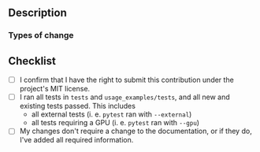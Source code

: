 <!--- Provide a general summary of your changes in the title. -->

## Description
<!--- Use this section to describe your changes. If your changes required
testing, include information about the testing environment and the tests you
ran. If your test fixes a bug reported in an issue, don't forget to include the
issue number. If your PR is still a work in progress, that's totally fine – just
include a note to let us know. -->

### Types of change
<!-- What type of change does your PR cover? Is it a bug fix, an enhancement
or new feature, or a change to the documentation? -->

## Checklist
<!--- Before you submit the PR, go over this checklist and make sure you can
tick off all the boxes. [] -> [x] -->
- [ ] I confirm that I have the right to submit this contribution under the project's MIT license.
- [ ] I ran all tests in `tests` and `usage_examples/tests`, and all new and existing tests passed. This includes
  - all external tests (i. e. `pytest` ran with `--external`)
  - all tests requiring a GPU (i. e. `pytest` ran with `--gpu`)
- [ ] My changes don't require a change to the documentation, or if they do, I've added all required information.
